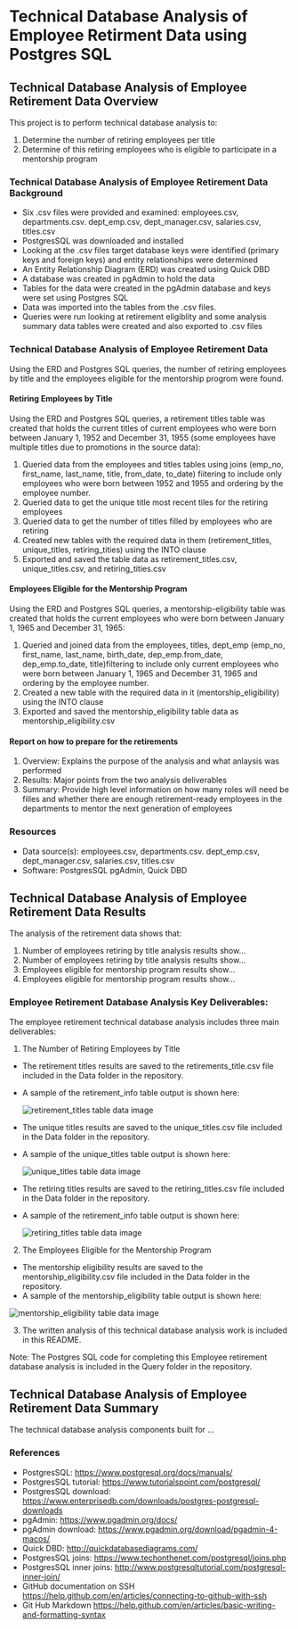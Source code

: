 # Technical Database Analysis of Employee Retirment Data using Postgres SQL

## Technical Database Analysis of Employee Retirement Data Overview
This project is to perform technical database analysis to:
1. Determine the number of retiring employees per title
2. Determine of this retiring employees who is eligible to participate in a mentorship program

### Technical Database Analysis of Employee Retirement Data Background
* Six .csv files were provided and examined: employees.csv, departments.csv. dept_emp.csv, dept_manager.csv, salaries.csv, titles.csv
* PostgresSQL was downloaded and installed
* Looking at the .csv files target database keys were identified (primary keys and foreign keys) and entity relationships were determined
* An Entity Relationship Diagram (ERD) was created using Quick DBD
* A database was created in pgAdmin to hold the data
* Tables for the data were created in the pgAdmin database and keys were set using Postgres SQL
* Data was imported into the tables from the .csv files.
* Queries were run looking at retirement eligiblity and some analysis summary data tables were created and also exported to .csv files

### Technical Database Analysis of Employee Retirement Data
Using the ERD and Postgres SQL queries, the number of retiring employees by title and the employees eligible for the mentorship progrom were found.

#### Retiring Employees by Title
Using the ERD and Postgres SQL queries, a retirement titles table was created that holds the current titles of current employees who were born between January 1, 1952 and December 31, 1955 (some employees have multiple titles due to promotions in the source data):
1. Queried data from the employees and titles tables using joins (emp_no, first_name, last_name, title, from_date, to_date) fiitering to include only employees who were born between 1952 and 1955 and ordering by the employee number.
2. Queried data to get the unique title most recent tiles for the retiring employees
3. Queried data to get the number of titles filled by employees who are retiring
4. Created new tables with the required data in them (retirement_titles, unique_titles, retiring_tities) using the INTO clause
5. Exported and saved the table data as retirement_titles.csv, unique_titles.csv, and retiring_tities.csv

#### Employees Eligible for the Mentorship Program
Using the ERD and Postgres SQL queries, a mentorship-eligibility table was created that holds the current employees who were born between January 1, 1965 and December 31, 1965:
1. Queried and joined data from the employees, titles, dept_emp (emp_no, first_name, last_name, birth_date, dep_emp.from_date, dep_emp.to_date, title)filtering to include only current employees who were born between January 1, 1965 and December 31, 1965 and ordering by the employee number.
2. Created a new table with the required data in it (mentorship_eligibility) using the INTO clause
3. Exported and saved the mentorship_eligibility table data as mentorship_eligibility.csv 

#### Report on how to prepare for the retirements
1. Overview: Explains the purpose of the analysis and what anlaysis was performed
2. Results: Major points from the two analysis deliverables
3. Summary: Provide high level information on how many roles will need be filles and whether there are enough retirement-ready employees in the departments to mentor the next generation of employees

### Resources
- Data source(s): employees.csv, departments.csv. dept_emp.csv, dept_manager.csv, salaries.csv, titles.csv
- Software: PostgresSQL pgAdmin, Quick DBD

## Technical Database Analysis of Employee Retirement Data Results
The analysis of the retirement data shows that:
1. Number of employees retiring by title analysis results show...
2. Number of employees retiring by title analysis results show...
3. Employees eligible for mentorship program results show...
4. Employees eligible for mentorship program results show...

### Employee Retirement Database Analysis Key Deliverables:
The employee retirement technical database analysis  includes three main deliverables:

1. The Number of Retiring Employees by Title
* The retirement titles results are saved to the retirements_title.csv file included in the Data folder in the repository.
* A sample of the retirement_info table output is shown here:

  ![retirement_titles table data image](/Data/retirement_titles.png)
  
* The unique titles results are saved to the unique_titles.csv file included in the Data folder in the repository.
* A sample of the unique_titles table output is shown here:

  ![unique_titles table data image](/Data/unique_titles.png)
  
* The retiring titles results are saved to the retiring_titles.csv file included in the Data folder in the repository.
* A sample of the retirement_info table output is shown here:

  ![retiring_titles table data image](/Data/retiring_titles.png)
  
2. The Employees Eligible for the Mentorship Program
* The mentorship eligibility results are saved to the mentorship_eligibility.csv file included in the Data folder in the repository. 
* A sample of the mentorship_eligibility table output is shown here:

![mentorship_eligibility table data image](/Data/mentorship_eligibility.png)

3. The written analysis of this technical database analysis work is included in this README.

Note: The Postgres SQL code for completing this Employee retirement database analysis is included in the Query folder in the repository.

## Technical Database Analysis of Employee Retirement Data Summary
The technical database analysis components built for ...

### References
* PostgresSQL: https://www.postgresql.org/docs/manuals/
* PostgresSQL tutorial: https://www.tutorialspoint.com/postgresql/
* PostgresSQL download: https://www.enterprisedb.com/downloads/postgres-postgresql-downloads
* pgAdmin: https://www.pgadmin.org/docs/
* pgAdmin download: https://www.pgadmin.org/download/pgadmin-4-macos/
* Quick DBD: http://quickdatabasediagrams.com/
* PostgresSQL joins: https://www.techonthenet.com/postgresql/joins.php
* PostgresSQL inner joins: http://www.postgresqltutorial.com/postgresql-inner-join/
* GitHub documentation on SSH https://help.github.com/en/articles/connecting-to-github-with-ssh
* Git Hub Markdown https://help.github.com/en/articles/basic-writing-and-formatting-syntax

